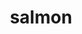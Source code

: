 ---
title: salmon
price: 30
ingredients: 
  - name: salmon filet
  - name: special sauce
  - name: bell pepers
image: ../../images/homeGallery/img-2.jpeg
---